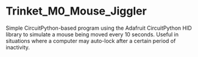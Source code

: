 # Trinket_M0_Mouse_Jiggler
Simple CircuitPython-based program using the Adafruit CircuitPython HID library to simulate a mouse being moved every 10 seconds. Useful in situations where a computer may auto-lock after a certain period of inactivity. 
